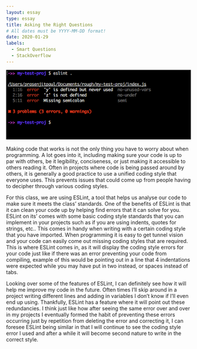 ```yaml
---
layout: essay
type: essay
title: Asking the Right Questions
# All dates must be YYYY-MM-DD format!
date: 2020-01-29
labels:
  - Smart Questions
  - StackOverflow
---
```

<img class="ui large left floated image" src="../images/eslint.png">

  Making code that works is not the only thing you have to worry about when programming. A lot goes into it, including making sure your code is up to par with others, be it legibility, conciseness, or just making it accessible to others reading it. Often in projects where code is being passed around by others, it is generally a good practice to use a unified coding style that everyone uses. This prevents issues that could come up from people having to decipher through various coding styles.
	
  For this class, we are using ESLint, a tool that helps us analyse our code to make sure it meets the class’ standards. One of the benefits of ESLint is that it can clean your code up by helping find errors that it can solve for you. ESLint on its’ comes with some basic coding style standards that you can implement in your projects such as if you are using indents, quotes for strings, etc.. This comes in handy when writing with a certain coding style that you have imported. When programming it is easy to get tunnel vision and your code can easily come out missing coding styles that are required. This is where ESLint comes in, as it will display the coding style errors for your code just like if there was an error preventing your code from compiling, example of this would be pointing out in a line that 4 indentations were expected while you may have put in two instead, or spaces instead of tabs. 
	
  Looking over some of the features of ESLint, I can definitely see how it will help me improve my code in the future. Often times I’ll skip around in a project writing different lines and adding in variables I don’t know if I’ll even end up using. Thankfully, ESLint has a feature where it will point out these redundancies. I think just like how after seeing the same error over and over in my projects I eventually formed the habit of preventing these errors occurring just by repetition from deleting the error and correcting it, I can foresee ESLint being similar in that I will continue to see the coding style error I used and after a while it will become second nature to write in the correct style.
